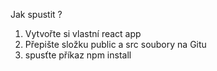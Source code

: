 Jak spustit ?
1. Vytvořte si vlastní react app
2. Přepište složku public a src soubory na Gitu
3. spusťte příkaz npm install
